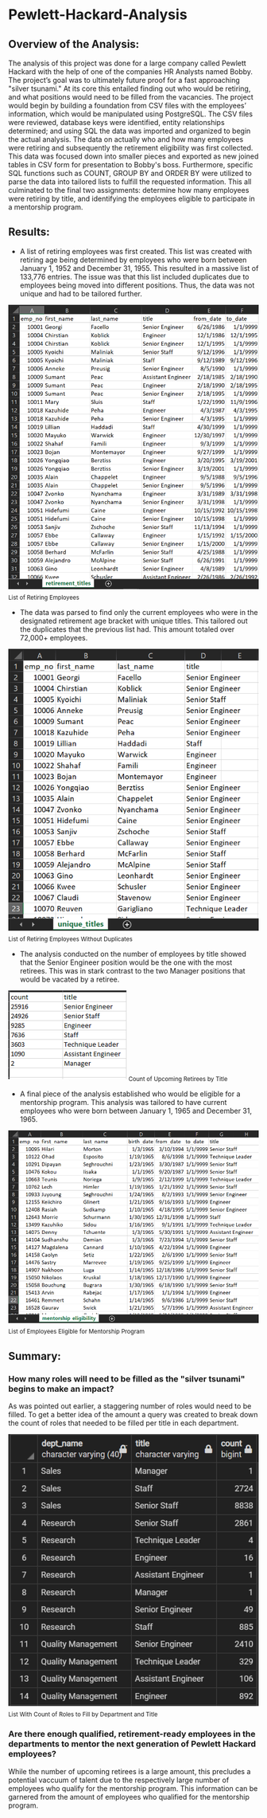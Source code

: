 # Pewlett-Hackard-Analysis

## Overview of the Analysis:

The analysis of this project was done for a large company called Pewlett Hackard with the help of one of the companies HR Analysts named Bobby. The project’s goal was to ultimately future proof for a fast approaching "silver tsunami." At its core this entailed finding out who would be retiring, and what positions would need to be filled from the vacancies.
The project would begin by building a foundation from CSV files with the employees’ information, which would be manipulated using PostgreSQL. The CSV files were reviewed, database keys were identified, entity relationships determined; and using SQL the data was imported and organized to begin the actual analysis. The data on actually who and how many employees were retiring and subsequently the retirement eligibility was first collected. This data was focused down into smaller pieces and exported as new joined tables in CSV form for presentation to Bobby's boss.
Furthermore, specific SQL functions such as COUNT, GROUP BY and ORDER BY were utilized to parse the data into tailored lists to fulfill the requested information. This all culminated to the final two assignments: determine how many employees were retiring by title, and identifying the employees eligible to participate in a mentorship program.


## Results:

- A list of retiring employees was first created. This list was created with retiring age being determined by employees who were born between January 1, 1952 and December 31, 1955. This resulted in a massive list of 133,776 entries. The issue was that this list included duplicates due to employees being moved into different positions. Thus, the data was not unique and had to be tailored further.

![Retiring Employees](Data/retirement_titles.png)
<sub>List of Retiring Employees</sub>



- The data was parsed to find only the current employees who were in the designated retirement age bracket with unique titles. This tailored out the duplicates that the previous list had. This amount totaled over 72,000+ employees.

![Retiring Employees Without Duplicates](Data/unique_titles.png)
<sub>List of Retiring Employees Without Duplicates</sub>



- The analysis conducted on the number of employees by title showed that the Senior Engineer position would be the one with the most retirees. This was in stark contrast to the two Manager positions that would be vacated by a retiree.

![Retiring Titles](Data/retiring_titles.png)
<sub>Count of Upcoming Retirees by Title</sub>



- A final piece of the analysis established who would be eligible for a mentorship program. This analysis was tailored to have current employees who were born between January 1, 1965 and December 31, 1965.

![Mentorship Eligibility](Data/mentorship_eligibility.png)
<sub>List of Employees Eligible for Mentorship Program</sub>


## Summary:

### How many roles will need to be filled as the "silver tsunami" begins to make an impact?

As was pointed out earlier, a staggering number of roles would need to be filled. To get a better idea of the amount a query was created to break down the count of roles that needed to be filled per title in each department.

![Roles to Fill](Data/roles_to_fill.png)
</br><sub>List With Count of Roles to Fill by Department and Title</sub>


### Are there enough qualified, retirement-ready employees in the departments to mentor the next generation of Pewlett Hackard employees?

While the number of upcoming retirees is a large amount, this precludes a potential vaccuum of talent due to the respectively large number of employees who qualify for the mentorship program. This information can be garnered from the amount of employees who qualified for the mentorship program.
